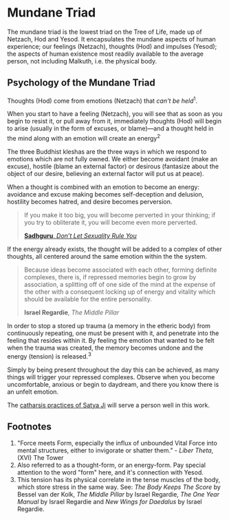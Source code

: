 # Mundane Triad

The mundane triad is the lowest triad on the Tree of Life, made up of Netzach, Hod and Yesod. It encapsulates the mundane aspects of human experience; our feelings (Netzach), thoughts (Hod) and impulses (Yesod); the aspects of human existence most readily available to the average person, not including Malkuth, i.e. the physical body. 



## Psychology of the Mundane Triad

Thoughts (Hod) come from emotions (Netzach) that *can't be held*<sup>1</sup>.

When you start to have a feeling (Netzach), you will see that as soon as you begin to resist it, or pull away from it, immediately thoughts (Hod) will begin to arise (usually in the form of excuses, or blame)—and a thought held in the mind along with an emotion will create an energy<sup>2<sup>.

The three Buddhist kleshas are the three ways in which we respond to emotions which are not fully owned. We either become avoidant (make an excuse), hostile (blame an external factor) or desirous (fantasize about the object of our desire, believing an external factor will put us at peace).

When a thought is combined with an emotion to become an energy: avoidance and excuse making becomes self-deception and delusion, hostility becomes hatred, and desire becomes perversion.

>If you make it too big, you will become perverted in your thinking; if you try to obliterate it, you will become even more perverted.
>
> [**Sadhguru**, *Don’t Let Sexuality Rule You*](https://www.youtube.com/watch?v=dgAOcUT_zY4)

If the energy already exists, the thought will be added to a complex of other thoughts, all centered around the same emotion within the the system.

>Because ideas become associated with each other, forming definite complexes, there is, if repressed memories begin to grow by association, a splitting off of one side of the mind at the expense of the other with a consequent locking up of energy and vitality which should be available for the entire personality.
>
> **Israel Regardie**, *The Middle Pillar*

In order to stop a stored up trauma (a memory in the etheric body) from continuously repeating, one must be present with it, and penetrate into the feeling that resides within it. By feeling the emotion that wanted to be felt when the trauma was created, the memory becomes undone and the energy (tension) is released.<sup>3</sup>

Simply by being present throughout the day this can be achieved, as many things will trigger your repressed complexes. Observe when you become uncomfortable, anxious or begin to daydream, and there you know there is an unfelt emotion.

The [catharsis practices of Satya Ji](https://www.satyaspeaks.net/catharsis) will serve a person well in this work.



## Footnotes

1. "Force meets Form, especially the influx of unbounded Vital Force into mental structures, either to invigorate or shatter them." - *Liber Theta*, (XVI) The Tower
2. Also referred to as a thought-form, or an energy-form. Pay special attention to the word "form" here, and it's connection with Yesod.
3. This tension has its physical correlate in the tense muscles of the body, which store stress in the same way. See: *The Body Keeps The Score* by Bessel van der Kolk, *The Middle Pillar* by Israel Regardie, *The One Year Manual* by Israel Regardie and *New Wings for Daedalus* by Israel Regardie.



